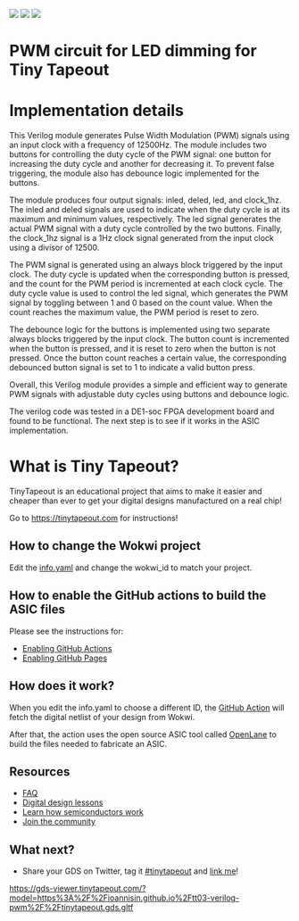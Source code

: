 ![](../../workflows/gds/badge.svg) ![](../../workflows/docs/badge.svg) ![](../../workflows/test/badge.svg)

# PWM circuit for LED dimming for Tiny Tapeout

# Implementation details

This Verilog module generates Pulse Width Modulation (PWM) signals using an input clock with a frequency of 12500Hz. The module includes two buttons for controlling the duty cycle of the PWM signal: one button for increasing the duty cycle and another for decreasing it. To prevent false triggering, the module also has debounce logic implemented for the buttons.

The module produces four output signals: inled, deled, led, and clock_1hz. The inled and deled signals are used to indicate when the duty cycle is at its maximum and minimum values, respectively. The led signal generates the actual PWM signal with a duty cycle controlled by the two buttons. Finally, the clock_1hz signal is a 1Hz clock signal generated from the input clock using a divisor of 12500.

The PWM signal is generated using an always block triggered by the input clock. The duty cycle is updated when the corresponding button is pressed, and the count for the PWM period is incremented at each clock cycle. The duty cycle value is used to control the led signal, which generates the PWM signal by toggling between 1 and 0 based on the count value. When the count reaches the maximum value, the PWM period is reset to zero.

The debounce logic for the buttons is implemented using two separate always blocks triggered by the input clock. The button count is incremented when the button is pressed, and it is reset to zero when the button is not pressed. Once the button count reaches a certain value, the corresponding debounced button signal is set to 1 to indicate a valid button press.

Overall, this Verilog module provides a simple and efficient way to generate PWM signals with adjustable duty cycles using buttons and debounce logic.

The verilog code was tested in a DE1-soc FPGA development board and found to be functional. The next step is to see if it works in the ASIC implementation.

# What is Tiny Tapeout?

TinyTapeout is an educational project that aims to make it easier and cheaper than ever to get your digital designs manufactured on a real chip!

Go to https://tinytapeout.com for instructions!

## How to change the Wokwi project

Edit the [info.yaml](info.yaml) and change the wokwi_id to match your project.

## How to enable the GitHub actions to build the ASIC files

Please see the instructions for:

* [Enabling GitHub Actions](https://tinytapeout.com/faq/#when-i-commit-my-change-the-gds-action-isnt-running)
* [Enabling GitHub Pages](https://tinytapeout.com/faq/#my-github-action-is-failing-on-the-pages-part)

## How does it work?

When you edit the info.yaml to choose a different ID, the [GitHub Action](.github/workflows/gds.yaml) will fetch the digital netlist of your design from Wokwi.

After that, the action uses the open source ASIC tool called [OpenLane](https://www.zerotoasiccourse.com/terminology/openlane/) to build the files needed to fabricate an ASIC.

## Resources

* [FAQ](https://tinytapeout.com/faq/)
* [Digital design lessons](https://tinytapeout.com/digital_design/)
* [Learn how semiconductors work](https://tinytapeout.com/siliwiz/)
* [Join the community](https://discord.gg/rPK2nSjxy8)

## What next?

* Share your GDS on Twitter, tag it [#tinytapeout](https://twitter.com/hashtag/tinytapeout?src=hashtag_click) and [link me](https://twitter.com/matthewvenn)!

https://gds-viewer.tinytapeout.com/?model=https%3A%2F%2Fioannisin.github.io%2Ftt03-verilog-pwm%2F%2Ftinytapeout.gds.gltf
